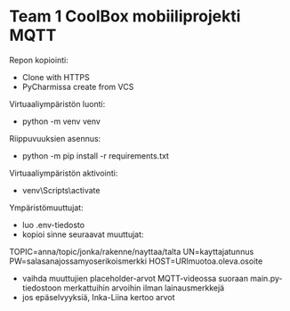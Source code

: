 # Team 1 CoolBox mobiiliprojekti MQTT
Repon kopiointi:
- Clone with HTTPS
- PyCharmissa create from VCS

Virtuaaliympäristön luonti:
- python -m venv venv

Riippuvuuksien asennus:
- python -m pip install -r requirements.txt

Virtuaaliympäristön aktivointi:
- venv\Scripts\activate

Ympäristömuuttujat:

- luo .env-tiedosto
- kopioi sinne seuraavat muuttujat:

TOPIC=anna/topic/jonka/rakenne/nayttaa/talta
UN=kayttajatunnus
PW=salasanajossamyoserikoismerkki
HOST=URImuotoa.oleva.osoite

- vaihda muuttujien placeholder-arvot MQTT-videossa suoraan main.py-tiedostoon merkattuihin arvoihin ilman lainausmerkkejä
- jos epäselvyyksiä, Inka-Liina kertoo arvot